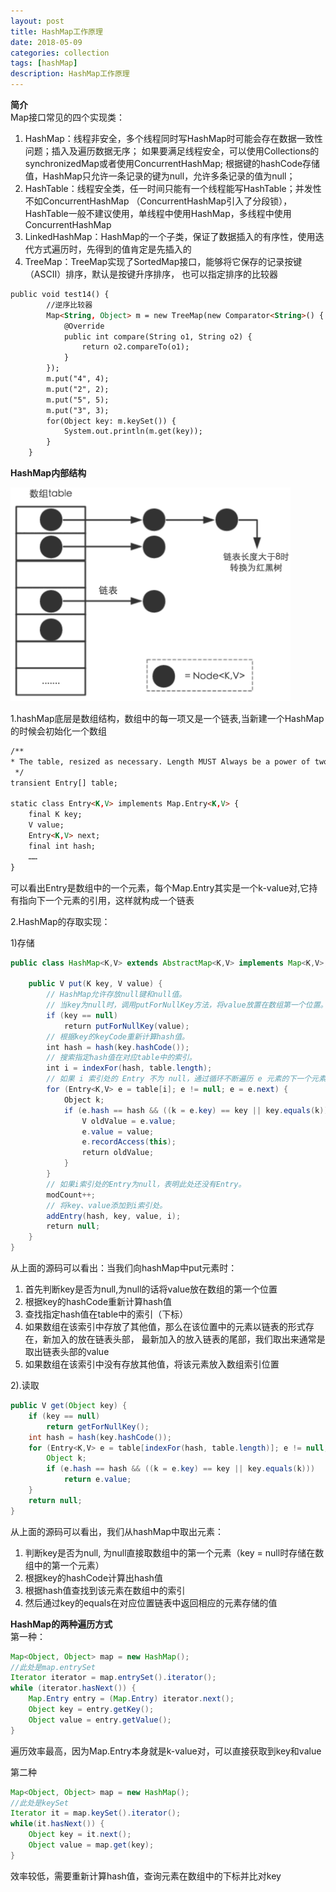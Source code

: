 ```yaml
---
layout: post
title: HashMap工作原理
date: 2018-05-09
categories: collection
tags: [hashMap]
description: HashMap工作原理
---
```


**简介**<br/>
Map接口常见的四个实现类：<br/>
1. HashMap：线程非安全，多个线程同时写HashMap时可能会存在数据一致性问题；插入及遍历数据无序；
如果要满足线程安全，可以使用Collections的synchronizedMap或者使用ConcurrentHashMap;
根据键的hashCode存储值，HashMap只允许一条记录的键为null，允许多条记录的值为null；
2. HashTable：线程安全类，任一时间只能有一个线程能写HashTable；并发性不如ConcurrentHashMap
（ConcurrentHashMap引入了分段锁），HashTable一般不建议使用，单线程中使用HashMap，多线程中使用ConcurrentHashMap
3. LinkedHashMap：HashMap的一个子类，保证了数据插入的有序性，使用迭代方式遍历时，先得到的值肯定是先插入的
4. TreeMap：TreeMap实现了SortedMap接口，能够将它保存的记录按键（ASCII）排序，默认是按键升序排序，
也可以指定排序的比较器

```html
public void test14() {
        //逆序比较器
        Map<String, Object> m = new TreeMap(new Comparator<String>() {
            @Override
            public int compare(String o1, String o2) {
                return o2.compareTo(o1);
            }
        });
        m.put("4", 4);
        m.put("2", 2);
        m.put("5", 5);
        m.put("3", 3);
        for(Object key: m.keySet()) {
            System.out.println(m.get(key));
        }
    }
```

**HashMap内部结构**

![hashMap结构图](/images/hashMap.png)

1.hashMap底层是数组结构，数组中的每一项又是一个链表,当新建一个HashMap的时候会初始化一个数组
```html
/**
* The table, resized as necessary. Length MUST Always be a power of two.
 */
transient Entry[] table;
 
static class Entry<K,V> implements Map.Entry<K,V> {
    final K key;
    V value;
    Entry<K,V> next;
    final int hash;
    ……
}
```
可以看出Entry是数组中的一个元素，每个Map.Entry其实是一个k-value对,它持有指向下一个元素的引用，这样就构成一个链表

2.HashMap的存取实现：<br/>

1)存储
```java
public class HashMap<K,V> extends AbstractMap<K,V> implements Map<K,V>, Cloneable, Serializable {
    
    public V put(K key, V value) {
        // HashMap允许存放null键和null值。
        // 当key为null时，调用putForNullKey方法，将value放置在数组第一个位置。  
        if (key == null)
            return putForNullKey(value);
        // 根据key的keyCode重新计算hash值。
        int hash = hash(key.hashCode());
        // 搜索指定hash值在对应table中的索引。
        int i = indexFor(hash, table.length);
        // 如果 i 索引处的 Entry 不为 null，通过循环不断遍历 e 元素的下一个元素。
        for (Entry<K,V> e = table[i]; e != null; e = e.next) {
            Object k;
            if (e.hash == hash && ((k = e.key) == key || key.equals(k))) {
                V oldValue = e.value;
                e.value = value;
                e.recordAccess(this);
                return oldValue;
            }
        }
        // 如果i索引处的Entry为null，表明此处还没有Entry。
        modCount++;
        // 将key、value添加到i索引处。
        addEntry(hash, key, value, i);
        return null;
    }
}
```
从上面的源码可以看出：当我们向hashMap中put元素时：
1. 首先判断key是否为null,为null的话将value放在数组的第一个位置
2. 根据key的hashCode重新计算hash值
3. 查找指定hash值在table中的索引（下标）
4. 如果数组在该索引中存放了其他值，那么在该位置中的元素以链表的形式存在，新加入的放在链表头部，
最新加入的放入链表的尾部，我们取出来通常是取出链表头部的value
5. 如果数组在该索引中没有存放其他值，将该元素放入数组索引位置

2).读取<br/>
```java
public V get(Object key) {
    if (key == null)
        return getForNullKey();
    int hash = hash(key.hashCode());
    for (Entry<K,V> e = table[indexFor(hash, table.length)]; e != null; e = e.next) {
        Object k;
        if (e.hash == hash && ((k = e.key) == key || key.equals(k)))  
            return e.value;
    }
    return null;
}
```
从上面的源码可以看出，我们从hashMap中取出元素：
1. 判断key是否为null, 为null直接取数组中的第一个元素（key = null时存储在数组中的第一个元素）
2. 根据key的hashCode计算出hash值
3. 根据hash值查找到该元素在数组中的索引
4. 然后通过key的equals在对应位置链表中返回相应的元素存储的值

**HashMap的两种遍历方式**<br/>
第一种：
```java
Map<Object, Object> map = new HashMap();
//此处是map.entrySet
Iterator iterator = map.entrySet().iterator();
while (iterator.hasNext()) {
    Map.Entry entry = (Map.Entry) iterator.next();
    Object key = entry.getKey();
    Object value = entry.getValue();
}
```
遍历效率最高，因为Map.Entry本身就是k-value对，可以直接获取到key和value

第二种
```java
Map<Object, Object> map = new HashMap();
//此处是keySet
Iterator it = map.keySet().iterator();
while(it.hasNext()) {
    Object key = it.next();
    Object value = map.get(key);
}
```
效率较低，需要重新计算hash值，查询元素在数组中的下标并比对key

